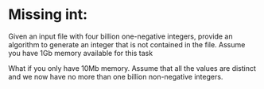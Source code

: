 # Missing int:

Given an input file with four billion one-negative integers, provide an algorithm to generate an integer that is not contained in the file. Assume you have 1Gb memory available for this task

What if you only have 10Mb memory. Assume that all the values are distinct and we now have no more than one billion non-negative integers.
